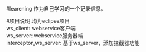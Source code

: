 #learening
作为自己学习的一个记录信息。

#项目说明
均为eclipse项目  
ws\_client: webservice客户端  
ws\_server: webservice服务器端  
interceptor\_ws\_server: 基于ws_server，添加拦截器功能



